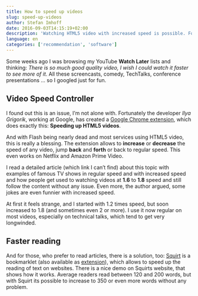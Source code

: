 ```yaml
---
title: How to speed up videos
slug: speed-up-videos
author: Stefan Imhoff
date: 2016-09-03T14:15:19+02:00
description: 'Watching HTML5 video with increased speed is possible. Fortunately there is an extension for that. And speeding up reading is also possible.'
language: en
categories: ['recommendation', 'software']
---
```


Some weeks ago I was browsing my YouTube **Watch Later** lists and thinking: _There is so much good quality video, I wish I could watch it faster to see more of it_. All these screencasts, comedy, TechTalks, conference presentations … so I googled just for fun.

## Video Speed Controller

I found out this is an issue, I’m not alone with. Fortunately the developer _Ilya Grigorik_, working at Google, has created a [Google Chrome extension], which does exactly this: **Speeding up HTML5 videos**.

And with Flash being nearly dead and most services using HTML5 video, this is really a blessing. The extension allows to **increase** or **decrease** the speed of any video, jump **back** and **forth** or back to regular speed. This even works on Netflix and Amazon Prime Video.

I read a detailed article (which link I can’t find) about this topic with examples of famous TV shows in regular speed and with increased speed and how people get used to watching videos at **1.6** to **1.8** speed and still follow the content without any issue. Even more, the author argued, some jokes are even funnier with increased speed.

At first it feels strange, and I started with 1.2 times speed, but soon increased to 1.8 (and sometimes even 2 or more). I use it now regular on most videos, especially on technical talks, which tend to get very longwinded.

## Faster reading

And for those, who prefer to read articles, there is a solution, too: [Squirt] is a bookmarklet (also available as [extension]), which allows to speed up the reading of text on websites. There is a nice demo on Squirts website, that shows how it works. Average readers read between 120 and 200 words, but with Squirt its possible to increase to 350 or even more words without any problem.

[google chrome extension]: https://github.com/igrigorik/videospeed
[squirt]: https://www.squirt.io/
[extension]: https://chrome.google.com/webstore/detail/squirt/bhahfnbdgffkcobfgkamlajfkflakfdb
